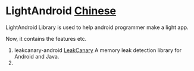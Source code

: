 # LightAndroid [Chinese](README-CN.md)
LightAndroid Library is used to help android programmer make a light app.

Now, it contains the features etc.
1. leakcanary-android  [LeakCanary](https://github.com/square/leakcanary) A memory leak detection library for Android and Java.
2.
